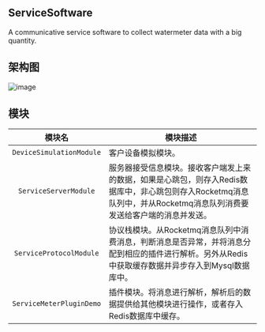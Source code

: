 ﻿## ServiceSoftware

A communicative service software to collect watermeter data with a big quantity.

## 架构图
![image](https://github.com/cyclone1517/ServiceSoftware/tree/trunk/config/framework.png)

## 模块
| 模块名 | 模块描述 |
|:----------:|-------------|
| `DeviceSimulationModule` | 客户设备模拟模块。 |
| `ServiceServerModule` | 服务器接受信息模块。接收客户端发上来的数据，如果是心跳包，则存入Redis数据库中，非心跳包则存入Rocketmq消息队列中，并从Rocketmq消息队列消费要发送给客户端的消息并发送。 |
| `ServiceProtocolModule` | 协议栈模块。从Rocketmq消息队列中消费消息，判断消息是否异常，并将消息分配到相应的插件进行解析。另外从Redis中获取缓存数据并异步存入到Mysql数据库中。 |
| `ServiceMeterPluginDemo` | 插件模块。将消息进行解析，解析后的数据提供给其他模块进行操作，或者存入Redis数据库中缓存。 |
